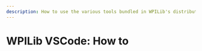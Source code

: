 ```yaml
---
description: How to use the various tools bundled in WPILib's distribution of VSCode.
---
```


# WPILib VSCode: How to

